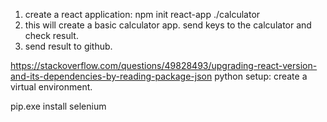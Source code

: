 1. create a react application:
    npm init react-app ./calculator
2. this will create a basic calculator app.
   send keys to the calculator and check result.
3. send result to github.

https://stackoverflow.com/questions/49828493/upgrading-react-version-and-its-dependencies-by-reading-package-json
python setup: create a virtual environment.

pip.exe install selenium
